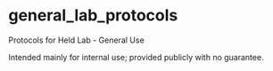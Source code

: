 # general_lab_protocols
Protocols for Held Lab - General Use

Intended mainly for internal use; provided publicly with no guarantee.
